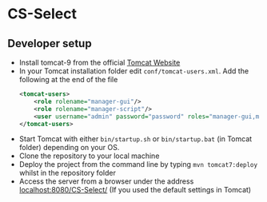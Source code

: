 # CS-Select

## Developer setup
- Install tomcat-9 from the official [Tomcat Website](http://tomcat.apache.org/) 
- In your Tomcat installation folder edit `conf/tomcat-users.xml`.
    Add the following at the end of the file 
    ```xml
    <tomcat-users>
        <role rolename="manager-gui"/>
        <role rolename="manager-script"/>
        <user username="admin" password="password" roles="manager-gui,manager-script" />
    </tomcat-users>
    ```
- Start Tomcat with either `bin/startup.sh` or `bin/startup.bat` (in Tomcat folder) depending on your OS.
- Clone the repository to your local machine
- Deploy the project from the command line by typing `mvn tomcat7:deploy` whilst in the repository folder
- Access the server from a browser under the address [localhost:8080/CS-Select/]() (If you used the default settings in
 Tomcat)